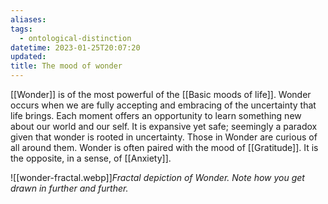 ```yaml
---
aliases: 
tags:
  - ontological-distinction
datetime: 2023-01-25T20:07:20
updated: 
title: The mood of wonder
---
```

[[Wonder]] is of the most powerful of the [[Basic moods of life]]. Wonder occurs when we are fully accepting and embracing of the uncertainty that life brings. Each moment offers an opportunity to learn something new about our world and our self. It is expansive yet safe; seemingly a paradox given that wonder is rooted in uncertainty. Those in Wonder are curious of all around them. Wonder is often paired with the mood of [[Gratitude]]. It is the opposite, in a sense, of [[Anxiety]]. 

![[wonder-fractal.webp]]*Fractal depiction of Wonder. Note how you get drawn in further and further.*